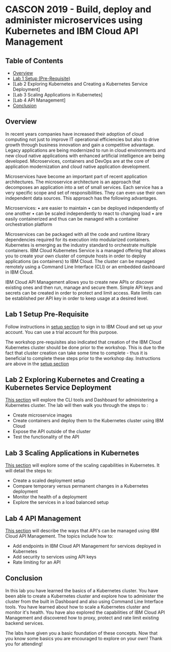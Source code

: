 # CASCON 2019 - Build, deploy and administer microservices using Kubernetes and IBM Cloud API Management

## Table of Contents

* [Overview](#overview)
* [Lab 1 Setup (Pre-Requisite)](#lab-1-setup-pre-requisite)
* [Lab 2 Exploring Kubernetes and Creating a Kubernetes Service Deployment]
* [Lab 3 Scaling Applications in Kubernetes]
* [Lab 4 API Management]
* [Conclusion](#conclusion)

## Overview

In recent years companies have increased their adoption of cloud computing not just to improve IT operational efficiencies but also to drive growth through business innovation and gain a competitive advantage. Legacy applications are being modernized to run in cloud environments and new cloud native applications with enhanced artificial intelligence are being developed. Microservices, containers and DevOps are at the core of application modernization and cloud native application development.

Microservices have become an important part of recent application architectures. The microservice architecture is an approach that decomposes an application into a set of small services. Each service has a very specific scope and set of responsibilities. They can even use their own independent data sources. This approach has the following advantages. 

Microservices:
•	are easier to maintain
•	can be deployed independently of one another
•	can be scaled independently to react to changing load
•	are easily containerized and thus can be managed with a container orchestration platform

Microservices can be packaged with all the code and runtime library dependencies required for its execution into modularized containers. Kubernetes is emerging as the industry standard to orchestrate multiple containers. IBM Cloud Kubernetes Service is a managed offering that allows you to create your own cluster of compute hosts in order to deploy applications (as containers) to IBM Cloud. The cluster can be managed remotely using a Command Line Interface (CLI) or an embedded dashboard in IBM Cloud.

IBM Cloud API Management allows you to create new APIs or discover existing ones and then run, manage and secure them. Simple API keys and secrets can be created in order to protect and limit access. Rate limits can be established per API key in order to keep usage at a desired level. 


## Lab 1 Setup Pre-Requisite

Follow instructions in [setup section](01-setup/01-setup.md) to sign in to IBM Cloud and set up your account.  You can use a trial account for this purpose.

The workshop pre-requisites also indicated that creation of the IBM Cloud Kubernetes cluster should be done prior to the workshop.  This is due to the fact that cluster creation can take some time to complete - thus it is beneficial to complete these steps prior to the workshop day.  Instructions are above in the [setup section](01-setup/01-setup.md)

## Lab 2 Exploring Kubernetes and Creating a Kubernetes Service Deployment

[This section](02-kubernetes-service-creation/02-kubernetes-service-creation.md) will explore the CLI tools and Dashboard for administering a Kubernetes cluster.  The lab will then walk you through the steps to :
* Create microservice images
* Create containers and deploy them to the Kubernetes cluster using IBM Cloud	
* Expose the API outside of the cluster
*	Test the functionality of the API

## Lab 3 Scaling Applications in Kubernetes

[This section](03-scaling-in-kubernetes/03-scaling-kubernetes.md) will explore some of the scaling capabilities in Kubernetes.  It will detail the steps to:
* Create a scaled deployment setup
* Compare temporary versus permanent changes in a Kubernetes deployment
* Monitor the health of a deployment
* Explore the services in a load balanced setup

## Lab 4 API Management

[This section](04-api-management/04-api-management.md) will describe the ways that API's can be managed using IBM Cloud API Management.  The topics include how to:
* Add endpoints in IBM Cloud API Management for services deployed in Kubernetes
* Add security to services using API keys
* Rate limiting for an API

## Conclusion

In this lab you have learned the basics of a Kubernetes cluster.  You have been able to create a Kubernetes cluster and explore how to administer the cluster from the built in Dashboard and also using Command Line Interface tools.  You have learned about how to scale a Kubernetes cluster and monitor it's health.  You have also explored the capabilities of IBM Cloud API Management and discovered how to proxy, protect and rate limit existing backend services.

The labs have given you a basic foundation of these concepts.  Now that you know some basics you are encouraged to explore on your own!  Thank you for attending!
